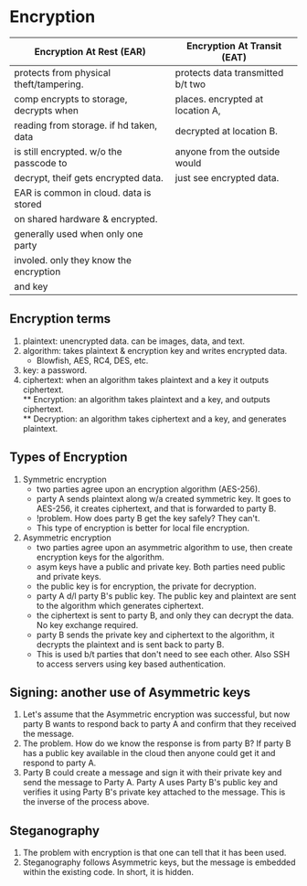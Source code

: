 # Encryption

|  Encryption At Rest (EAR)                |  Encryption At Transit  (EAT)      |
| ----------------------------------       | ------------------------------     |
| protects from physical theft/tampering.  | protects data transmitted b/t two  |
| comp encrypts to storage, decrypts when  | places. encrypted at location A,   |
| reading from storage. if hd taken, data  | decrypted at location B.           |
| is still encrypted. w/o the passcode to  | anyone from the outside would      |
| decrypt, theif gets encrypted data.      | just see encrypted data.           |
| EAR is common in cloud. data is stored   |                                    |
| on shared hardware & encrypted.          |                                    |
| generally used when only one party       |                                    |
| involed. only they know the encryption   |                                    |
| and key                                  |                                    |

## Encryption terms
1. plaintext: unencrypted data. can be images, data, and text.
2. algorithm: takes plaintext & encryption key and writes encrypted data.
    * Blowfish, AES, RC4, DES, etc.
3. key: a password.
4. ciphertext: when an algorithm takes plaintext and a key it outputs ciphertext.    
** Encryption: an algorithm takes plaintext and a key, and outputs ciphertext.     
** Decryption: an algorithm takes ciphertext and a key, and generates plaintext.

## Types of Encryption
1. Symmetric encryption
    * two parties agree upon an encryption algorithm (AES-256).
    * party A sends plaintext along w/a created symmetric key. It goes to AES-256, it creates ciphertext, and that is forwarded to party B.
    * !problem. How does party B get the key safely? They can't.
    * This type of encryption is better for local file encryption.
2. Asymmetric encryption
    * two parties agree upon an asymmetric algorithm to use, then create encryption keys for the algorithm.
    * asym keys have a public and private key. Both parties need public and private keys.
    * the public key is for encryption, the private for decryption.
    * party A d/l party B's public key. The public key and plaintext are sent to the algorithm which generates ciphertext.
    * the ciphertext is sent to party B, and only they can decrypt the data. No key exchange required.
    * party B sends the private key and ciphertext to the algorithm, it decrypts the plaintext and is sent back to party B.
    * This is used b/t parties that don't need to see each other. Also SSH to access servers using key based authentication. 

## Signing: another use of Asymmetric keys
1. Let's assume that the Asymmetric encryption was successful, but now party B wants to respond back to party A and confirm that they received the message.
2. The problem. How do we know the response is from party B?  If party B has a public key available in the cloud then anyone could get it and respond to party A.
3. Party B could create a message and sign it with their private key and send the message to Party A. Party A uses Party B's public key and verifies it using Party B's private key attached to the message. This is the inverse of the process above.

## Steganography
1. The problem with encryption is that one can tell that it has been used.
2. Steganography follows Asymmetric keys, but the message is embedded within the existing code.  In short, it is hidden.